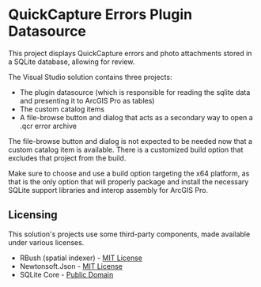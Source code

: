 # QuickCapture Errors Plugin Datasource

This project displays QuickCapture errors and photo attachments stored in a SQLite database, allowing for review.

The Visual Studio solution contains three projects:
* The plugin datasource (which is responsible for reading the sqlite data and presenting it to ArcGIS Pro as tables)
* The custom catalog items
* A file-browse button and dialog that acts as a secondary way to open a .qcr error archive

The file-browse button and dialog is not expected to be needed now that a custom catalog item is available. There is a customized build option that excludes that project from the build.

Make sure to choose and use a build option targeting the x64 platform, as that is the only option that will properly package and install the necessary SQLite support libraries and interop assembly for ArcGIS Pro.

## Licensing
This solution's projects use some third-party components, made available under various licenses.
* RBush (spatial indexer) - [MIT License](https://github.com/viceroypenguin/RBush/blob/master/LICENSE)
* Newtonsoft.Json - [MIT License](https://licenses.nuget.org/MIT)
* SQLite Core - [Public Domain](https://www.sqlite.org/copyright.html)
